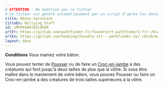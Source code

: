```yaml
---
# ATTENTION : Ne modifiez pas ce fichier
# Ce fichier est généré automatiquement par un script d'après les données du module Foundry VTT officiel et de sa traduction
title: Bâton harcelant
titleEn: Bullying Staff
id: iMh9Ve8Kt8ZcdKU0
urlFr: https://gitlab.com/pathfinder-fr/foundryvtt-pathfinder2-fr/-/blob/master/data/feats/iMh9Ve8Kt8ZcdKU0.htm
urlEn: https://gitlab.com/hooking/foundry-vtt---pathfinder-2e/-/blob/master/packs/data/feats.db/bullying-staff.json
layout: dons
---
```

**Conditions** Vous maniez votre bâton.

Vous pouvez tenter de [Pousser](../actions/pousser.md) ou de faire un [Croc-en-jambe](../actions/croc-en-jambe.md) à des créatures qui font jusqu'à deux tailles de plus que la vôtre. Si vous être maître dans le maniement de votre bâton, vous pouvez Pousser ou faire un Croc-en-jambe à des créatures de trois tailles supérieures à la vôtre.
